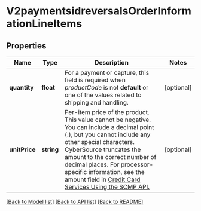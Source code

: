 # V2paymentsidreversalsOrderInformationLineItems

## Properties
Name | Type | Description | Notes
------------ | ------------- | ------------- | -------------
**quantity** | **float** | For a payment or capture, this field is required when _productCode_ is not **default** or one of the values related to shipping and handling. | [optional] 
**unitPrice** | **string** | Per-item price of the product. This value cannot be negative. You can include a decimal point (.), but you cannot include any other special characters. CyberSource truncates the amount to the correct number of decimal places.  For processor-specific information, see the amount field in [Credit Card Services Using the SCMP API.](http://apps.cybersource.com/library/documentation/dev_guides/CC_Svcs_SCMP_API/html) | [optional] 

[[Back to Model list]](../README.md#documentation-for-models) [[Back to API list]](../README.md#documentation-for-api-endpoints) [[Back to README]](../README.md)


